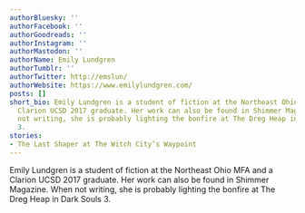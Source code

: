 ```yaml
---
authorBluesky: ''
authorFacebook: ''
authorGoodreads: ''
authorInstagram: ''
authorMastodon: ''
authorName: Emily Lundgren
authorTumblr: ''
authorTwitter: http://emslun/
authorWebsite: https://www.emilylundgren.com/
posts: []
short_bio: Emily Lundgren is a student of fiction at the Northeast Ohio MFA and a
  Clarion UCSD 2017 graduate. Her work can also be found in Shimmer Magazine. When
  not writing, she is probably lighting the bonfire at The Dreg Heap in Dark Souls
  3.
stories:
- The Last Shaper at The Witch City’s Waypoint
---
```


Emily Lundgren is a student of fiction at the Northeast Ohio MFA and a Clarion UCSD 2017 graduate. Her work can also be found in Shimmer Magazine. When not writing, she is probably lighting the bonfire at The Dreg Heap in Dark Souls 3.